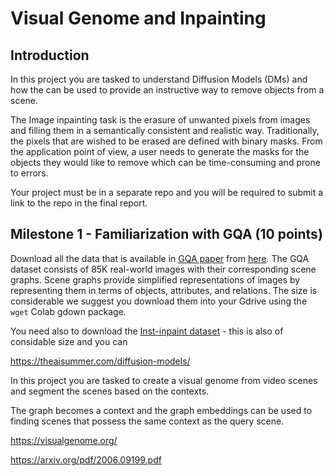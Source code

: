 # Visual Genome and Inpainting

## Introduction

In this project you are tasked to understand Diffusion Models (DMs) and how the can be used to provide an instructive way to remove objects from a scene. 

The Image inpainting task is the erasure of unwanted pixels from images and filling them in a semantically consistent and realistic way. Traditionally, the pixels that are wished to be erased are defined with binary masks. From the application point of view, a user needs to generate the masks for the objects they would like to remove which can be time-consuming and prone to errors.

Your project must be in a separate repo and you will be required to submit a link to the repo in the final report.

## Milestone 1 - Familiarization with GQA (10 points)

Download all the data that is available in [GQA paper](https://arxiv.org/pdf/1902.09506.pdf) from [here](https://cs.stanford.edu/people/dorarad/gqa/download.html). The GQA dataset consists of 85K real-world images with their corresponding scene graphs. Scene graphs provide simplified representations of images by representing them in terms of objects, attributes, and relations. The size is considerable we suggest you download them into your Gdrive using the `wget` Colab gdown package.

You need also to download the [Inst-inpaint dataset](https://github.com/abyildirim/inst-inpaint) - this is also of considable size and you can 

https://theaisummer.com/diffusion-models/




In this project you are tasked to create a visual genome from video scenes and segment the scenes based on the contexts.  

The graph becomes a context and the graph embeddings can be used to finding scenes that possess the same context as the query scene. 

https://visualgenome.org/

https://arxiv.org/pdf/2006.09199.pdf




